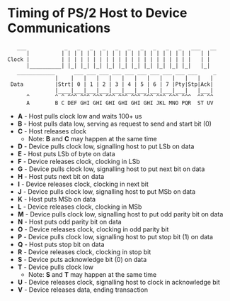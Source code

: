 # Timing of PS/2 Host to Device Communications

```
   ___            _   _   _   _   _   _   _   _   _   _   ___   __
      |          | | | | | | | | | | | | | | | | | | | | |   | | 
Clock |          | | | | | | | | | | | | | | | | | | | | |   | | 
      |__________| |_| |_| |_| |_| |_| |_| |_| |_| |_| |_|   |_| 
   ____________      ___ ___ ___ ___ ___ ___ ___ ___ ___ ___     _
               |    |   |   |   |   |   |   |   |   |   |   |   | 
 Data          |Strt| 0 | 1 | 2 | 3 | 4 | 5 | 6 | 7 |Pty|Stp|Ack| 
               |____|___|___|___|___|___|___|___|___|___|   |___| 
      ^        ^ ^ ^^^ ^^^ ^^^ ^^^ ^^^ ^^^ ^^^ ^^^ ^^^ ^^^  ^^ ^^
      A        B C DEF GHI GHI GHI GHI GHI GHI JKL MNO PQR  ST UV
```

- **A** - Host pulls clock low and waits 100+ us
- **B** - Host pulls data low, serving as request to send and start bit (0)
- **C** - Host releases clock
   - Note: **B** and **C** may happen at the same time
- **D** - Device pulls clock low, signalling host to put LSb on data
- **E** - Host puts LSb of byte on data
- **F** - Device releases clock, clocking in LSb
- **G** - Device pulls clock low, signalling host to put next bit on data
- **H** - Host puts next bit on data
- **I** - Device releases clock, clocking in next bit
- **J** - Device pulls clock low, signalling host to put MSb on data
- **K** - Host puts MSb on data
- **L** - Device releases clock, clocking in MSb
- **M** - Device pulls clock low, signalling host to put odd parity bit on data
- **N** - Host puts odd parity bit on data
- **O** - Device releases clock, clocking in odd parity bit
- **P** - Device pulls clock low, signalling host to put stop bit (1) on data
- **Q** - Host puts stop bit on data
- **R** - Device releases clock, clocking in stop bit
- **S** - Device puts acknowledge bit (0) on data
- **T** - Device pulls clock low
   - Note: **S** and **T** may happen at the same time
- **U** - Device releases clock, signalling host to clock in acknowledge bit
- **V** - Device releases data, ending transaction
